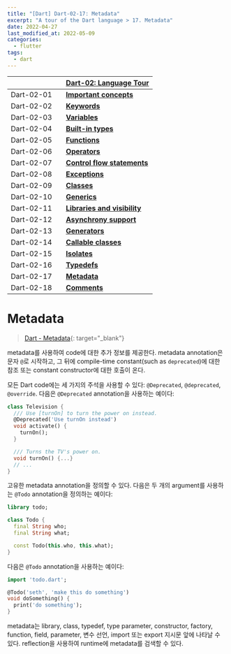 ```yaml
---
title: "[Dart] Dart-02-17: Metadata"
excerpt: "A tour of the Dart language > 17. Metadata"
date: 2022-04-27
last_modified_at: 2022-05-09
categories:
  - flutter
tags:
  - dart
---
```


|||[Dart-02: Language Tour](https://burningfalls.github.io/flutter/dart-02-language-tour)|
|:---|:---|:---|
|Dart-02-01||**[Important concepts](https://burningfalls.github.io/flutter/dart-02-01-important-concepts/)**|
|Dart-02-02||**[Keywords](https://burningfalls.github.io/flutter/dart-02-02-keywords/)**|
|Dart-02-03||**[Variables](https://burningfalls.github.io/flutter/dart-02-03-variables/)**|
|Dart-02-04||**[Built-in types](https://burningfalls.github.io/flutter/dart-02-04-built-in-types/)**|
|Dart-02-05||**[Functions](https://burningfalls.github.io/flutter/dart-02-05-functions/)**|
|Dart-02-06||**[Operators](https://burningfalls.github.io/flutter/dart-02-06-operators/)**|
|Dart-02-07||**[Control flow statements](https://burningfalls.github.io/flutter/dart-02-07-control-flow-statements/)**|
|Dart-02-08||**[Exceptions](https://burningfalls.github.io/flutter/dart-02-08-exceptions/)**|
|Dart-02-09||**[Classes](https://burningfalls.github.io/flutter/dart-02-09-classes/)**|
|Dart-02-10||**[Generics](https://burningfalls.github.io/flutter/dart-02-10-generics/)**|
|Dart-02-11||**[Libraries and visibility](https://burningfalls.github.io/flutter/dart-02-11-libraries-and-visibility/)**|
|Dart-02-12||**[Asynchrony support](https://burningfalls.github.io/flutter/dart-02-12-asynchrony-support/)**|
|Dart-02-13||**[Generators](https://burningfalls.github.io/flutter/dart-02-13-generators/)**|
|Dart-02-14||**[Callable classes](https://burningfalls.github.io/flutter/dart-02-14-callable-classes/)**|
|Dart-02-15||**[Isolates](https://burningfalls.github.io/flutter/dart-02-15-isolates/)**|
|Dart-02-16||**[Typedefs](https://burningfalls.github.io/flutter/dart-02-16-typedefs/)**|
|Dart-02-17||**[Metadata](https://burningfalls.github.io/flutter/dart-02-17-metadata/)**|
|Dart-02-18||**[Comments](https://burningfalls.github.io/flutter/dart-02-18-comments/)**|

# Metadata

> [Dart - Metadata](https://dart.dev/guides/language/language-tour#metadata){: target="_blank"}

metadata를 사용하여 code에 대한 추가 정보를 제공한다. metadata annotation은 문자 `@`로 시작하고, 그 뒤에 compile-time constant(such as `deprecated`)에 대한 참조 또는 constant constructor에 대한 호출이 온다.

모든 Dart code에는 세 가지의 주석을 사용할 수 있다: `@Deprecated`, `@deprecated`, `@override`. 다음은 `@Deprecated` annotation을 사용하는 예이다:

```dart
class Television {
  /// Use [turnOn] to turn the power on instead.
  @Deprecated('Use turnOn instead')
  void activate() {
    turnOn();
  }

  /// Turns the TV's power on.
  void turnOn() {...}
  // ...
}
```

고유한 metadata annotation을 정의할 수 있다. 다음은 두 개의 argument를 사용하는 `@Todo` annotation을 정의하는 예이다:

```dart
library todo;

class Todo {
  final String who;
  final String what;

  const Todo(this.who, this.what);
}
```

다음은 `@Todo` annotation을 사용하는 예이다:

```dart
import 'todo.dart';

@Todo('seth', 'make this do something')
void doSomething() {
  print('do something');
}
```

metadata는 library, class, typedef, type parameter, constructor, factory, function, field, parameter, 변수 선언, import 또는 export 지시문 앞에 나타날 수 있다. reflection을 사용하여 runtime에 metadata를 검색할 수 있다.
